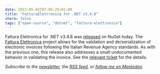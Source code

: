 ```yaml
---
date: 2023-05-02T07:05:25+01:00
title: "FatturaElettronica for .NET v3.4.8"
share: false
tags: ["open-source", "dotnet", "fattura-elettronica"]
---
```

Fattura Elettronica for .NET v3.4.8 was [released][1] on NuGet today. The [Fattura Elettronica][2] project allows for the
validation and de/serialization of electronic invoices following the Italian Revenue Agency standards. As with the
previous one, this release also addresses a small undocumented behavior in validating the invoice. See the [relevant
ticket][3] for the details.

*Subscribe to the [newsletter][nl], the [RSS feed][rss], or [follow me on Mastodon][m]*

 [1]: https://www.nuget.org/packages/FatturaElettronica/3.4.8
 [2]: https://fatturaelettronicaopensource.org/
 [3]: https://github.com/FatturaElettronica/FatturaElettronica.NET/issues/396
 [rss]: https://nicolaiarocci.com/index.xml
 [m]: https://fosstodon.org/@nicola
 [nl]: https://nicolaiarocci.substack.com
